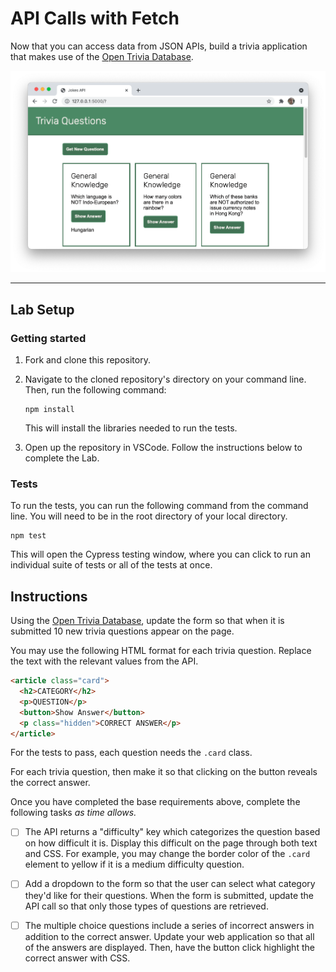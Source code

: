 # API Calls with Fetch

Now that you can access data from JSON APIs, build a trivia application that makes use of the [Open Trivia Database](https://opentdb.com/api_config.php).

![Image of a completed lab.](./assets/preview.png)

---

## Lab Setup

### Getting started

1. Fork and clone this repository.

1. Navigate to the cloned repository's directory on your command line. Then, run the following command:

   ```
   npm install
   ```

   This will install the libraries needed to run the tests.

1. Open up the repository in VSCode. Follow the instructions below to complete the Lab.

### Tests

To run the tests, you can run the following command from the command line. You will need to be in the root directory of your local directory.

```
npm test
```

This will open the Cypress testing window, where you can click to run an individual suite of tests or all of the tests at once.

## Instructions

Using the [Open Trivia Database](https://opentdb.com/api_config.php), update the form so that when it is submitted 10 new trivia questions appear on the page.

You may use the following HTML format for each trivia question. Replace the text with the relevant values from the API.

```html
<article class="card">
  <h2>CATEGORY</h2>
  <p>QUESTION</p>
  <button>Show Answer</button>
  <p class="hidden">CORRECT ANSWER</p>
</article>
```

For the tests to pass, each question needs the `.card` class.

For each trivia question, then make it so that clicking on the button reveals the correct answer.

Once you have completed the base requirements above, complete the following tasks _as time allows._

- [ ] The API returns a "difficulty" key which categorizes the question based on how difficult it is. Display this difficult on the page through both text and CSS. For example, you may change the border color of the `.card` element to yellow if it is a medium difficulty question.

- [ ] Add a dropdown to the form so that the user can select what category they'd like for their questions. When the form is submitted, update the API call so that only those types of questions are retrieved.

- [ ] The multiple choice questions include a series of incorrect answers in addition to the correct answer. Update your web application so that all of the answers are displayed. Then, have the button click highlight the correct answer with CSS.
